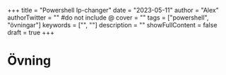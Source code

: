 +++
title = "Powershell Ip-changer"
date = "2023-05-11"
author = "Alex"
authorTwitter = "" #do not include @
cover = ""
tags = ["powershell", "övningar"]
keywords = ["", ""]
description = ""
showFullContent = false
draft = true
+++

# Övning
